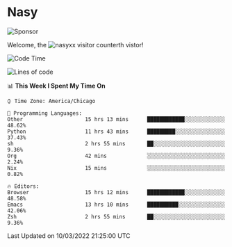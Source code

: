 # Nasy

<!--
<p align="center">
<img height="200" src="https://github-readme-stats.vercel.app/api?username=nasyxx&count_private=true&show_icons=true&theme=dracula&include_all_commits=true"/>
<img height="200" src="https://github-readme-stats.vercel.app/api/top-langs/?username=nasyxx&theme=dracula&hide=html,jupyter+notebook&count_private=true&show_icons=true"/>
</p>

  
----------------
-->

![Sponsor](https://img.shields.io/static/v1.svg?label=Sponsor&message=%E2%9D%A4&logo=GitHub&style=flat&color=pink)
 
Welcome, the ![nasyxx visitor counter](https://count.getloli.com/get/@nasyxx?theme=rule34)th vistor!
 
<!--START_SECTION:waka-->
![Code Time](http://img.shields.io/badge/Code%20Time-1%2C998%20hrs%205%20mins-blue)

![Lines of code](https://img.shields.io/badge/From%20Hello%20World%20I%27ve%20Written-5%20Million%20lines%20of%20code-blue)

📊 **This Week I Spent My Time On** 

```text
⌚︎ Time Zone: America/Chicago

💬 Programming Languages: 
Other                    15 hrs 13 mins      ████████████░░░░░░░░░░░░░   48.62% 
Python                   11 hrs 43 mins      █████████░░░░░░░░░░░░░░░░   37.43% 
sh                       2 hrs 55 mins       ██░░░░░░░░░░░░░░░░░░░░░░░   9.36% 
Org                      42 mins             ░░░░░░░░░░░░░░░░░░░░░░░░░   2.24% 
Nix                      15 mins             ░░░░░░░░░░░░░░░░░░░░░░░░░   0.82%

🔥 Editors: 
Browser                  15 hrs 12 mins      ████████████░░░░░░░░░░░░░   48.58% 
Emacs                    13 hrs 10 mins      ██████████░░░░░░░░░░░░░░░   42.06% 
Zsh                      2 hrs 55 mins       ██░░░░░░░░░░░░░░░░░░░░░░░   9.36%

```


 Last Updated on 10/03/2022 21:25:00 UTC
<!--END_SECTION:waka-->

<!-- ![visitors](https://visitor-badge.laobi.icu/badge?page_id=nasyxx.nasyxx) -->
